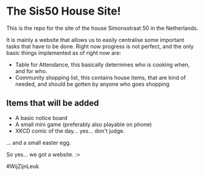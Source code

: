 # The Sis50 House Site!

This is the repo for the site of the house Simonsstraat 50 in the Netherlands.

It is mainly a website that allows us to easily centralise some important tasks that have to be done. Right now progress is not perfect, and the only basic things implemented as of right now are:

- Table for Attendance, this basically determines who is cooking when, and for who.
- Community shopping list, this contains house items, that are kind of needed, and should be gotten by anyone who goes shopping

## Items that will be added

- A basic notice board
- A small mini game (preferably also playable on phone)
- XKCD comic of the day... yes... don't judge.

... and a small easter egg.

So yes... we got a website. :>

#WijZijnLeuk
